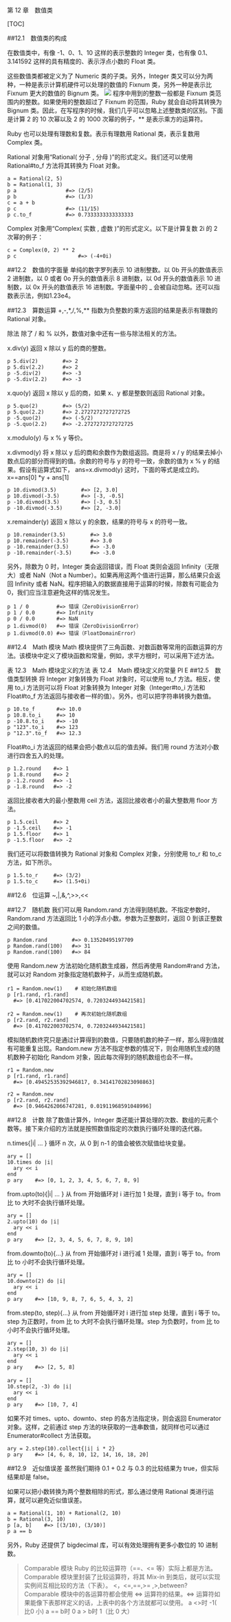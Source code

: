 第 12 章　数值类

[TOC]

##12.1　数值类的构成

在数值类中，有像 -1、0、1、10 这样的表示整数的 Integer 类，也有像 0.1、3.141592 这样的具有精度的、表示浮点小数的 Float 类。

这些数值类都被定义为了 Numeric 类的子类。另外，Integer 类又可以分为两种，一种是表示计算机硬件可以处理的数值的 Fixnum 类，另外一种是表示比 Fixnum 更大的数值的 Bignum 类。
![](https://box.kancloud.cn/2015-10-26_562e01efb6396.png)
程序中用到的整数一般都是 Fixnum 类范围内的整数。如果使用的整数超过了 Fixnum 的范围，Ruby 就会自动将其转换为 Bignum 类。因此，在写程序的时候，我们几乎可以忽略上述整数类的区别。下面是计算 2 的 10 次幂以及 2 的 1000 次幂的例子，** 是表示乘方的运算符。

Ruby 也可以处理有理数和复数。表示有理数用 Rational 类，表示复数用 Complex 类。

Rational 对象用“Rational( 分子 , 分母 )”的形式定义。我们还可以使用 Rational#to_f 方法将其转换为 Float 对象。
```
a = Rational(2, 5)
b = Rational(1, 3)
p a                #=> (2/5)
p b                #=> (1/3)
c = a + b
p c                #=> (11/15)
p c.to_f           #=> 0.7333333333333333
```
Complex 对象用“Complex( 实数 , 虚数 )”的形式定义。以下是计算复数 2i 的 2 次幂的例子：
```
c = Complex(0, 2) ** 2
p c                    #=> (-4+0i)
```

##12.2　数值的字面量
单纯的数字罗列表示 10 进制整数。以 0b 开头的数值表示 2 进制数，以 0 或者 0o 开头的数值表示 8 进制数，以 0d 开头的数值表示 10 进制数，以 0x 开头的数值表示 16 进制数。字面量中的 _ 会被自动忽略。还可以指数表示法，例如1.23e4。

##12.3　算数运算
+,-,\*,/,%,**
指数为负整数的乘方返回的结果是表示有理数的 Rational 对象。

除法
除了 / 和 % 以外，数值对象中还有一些与除法相关的方法。

x.div(y)
返回 x 除以 y 后的商的整数。
```
p 5.div(2)        #=> 2
p 5.div(2.2)      #=> 2
p -5.div(2)       #=> -3
p -5.div(2.2)     #=> -3
```

x.quo(y)
返回 x 除以 y 后的商，如果 x、y 都是整数则返回 Rational 对象。
```
p 5.quo(2)        #=> (5/2)
p 5.quo(2.2)      #=> 2.2727272727272725
p -5.quo(2)       #=> (-5/2)
p -5.quo(2.2)     #=> -2.2727272727272725
```

x.modulo(y)
与 x % y 等价。

x.divmod(y)
将 x 除以 y 后的商和余数作为数组返回。商是将 x / y 的结果去掉小数点后的部分而得到的值。余数的符号与 y 的符号一致，余数的值为 x % y 的结果。假设有运算式如下，
ans=x.divmod(y)
这时，下面的等式是成立的。
x==ans[0] *y + ans[1]
```
p 10.divmod(3.5)        #=> [2, 3.0]
p 10.divmod(-3.5)       #=> [-3, -0.5]
p -10.divmod(3.5)       #=> [-3, 0.5]
p -10.divmod(-3.5)      #=> [2, -3.0]
```

x.remainder(y)
返回 x 除以 y 的余数，结果的符号与 x 的符号一致。
```
p 10.remainder(3.5)        #=> 3.0
p 10.remainder(-3.5)       #=> 3.0
p -10.remainder(3.5)       #=> -3.0
p -10.remainder(-3.5)      #=> -3.0
```
另外，除数为 0 时，Integer 类会返回错误，而 Float 类则会返回 Infinity（无限大）或者 NaN（Not a Number）。如果再用这两个值进行运算，那么结果只会返回 Infinity 或者 NaN。程序把输入的数据直接用于运算的时候，除数有可能会为 0，我们应当注意避免这样的情况发生。
```
p 1 / 0         #=> 错误（ZeroDivisionError）
p 1 / 0.0       #=> Infinity
p 0 / 0.0       #=> NaN
p 1.divmod(0)   #=> 错误（ZeroDivisionError）
p 1.divmod(0.0) #=> 错误（FloatDomainError）
```

##12.4　Math 模块
Math 模块提供了三角函数、对数函数等常用的函数运算的方法。该模块中定义了模块函数和常量，例如，求平方根时，可以采用下述方法。

表 12.3　Math 模块定义的方法
表 12.4　Math 模块定义的常量
PI E
##12.5　数值类型转换
将 Integer 对象转换为 Float 对象时，可以使用 to_f 方法。相反，使用 to_i 方法则可以将 Float 对象转换为 Integer 对象（Integer#to_i 方法和 Float#to_f 方法返回与接收者一样的值）。另外，也可以把字符串转换为数值。
```
p 10.to_f       #=> 10.0
p 10.8.to_i     #=> 10
p -10.8.to_i    #=> -10
p "123".to_i    #=> 123
p "12.3".to_f   #=> 12.3
```

Float#to_i 方法返回的结果会把小数点以后的值去掉。我们用 round 方法对小数进行四舍五入的处理。
```
p 1.2.round    #=> 1
p 1.8.round    #=> 2
p -1.2.round   #=> -1
p -1.8.round   #=> -2
```
返回比接收者大的最小整数用 ceil 方法，返回比接收者小的最大整数用 floor 方法。
```
p 1.5.ceil     #=> 2
p -1.5.ceil    #=> -1
p 1.5.floor    #=> 1
p -1.5.floor   #=> -2
```

我们还可以将数值转换为 Rational 对象和 Complex 对象，分别使用 to_r 和 to_c 方法，如下所示。
```
p 1.5.to_r     #=> (3/2)
p 1.5.to_c     #=> (1.5+0i)
```

##12.6　位运算
~,|,&,^,>>,<<

##12.7　随机数
我们可以用 Random.rand 方法得到随机数。不指定参数时，Random.rand 方法返回比 1 小的浮点小数。参数为正整数时，返回 0 到该正整数之间的数值。
```
p Random.rand        #=> 0.13520495197709
p Random.rand(100)   #=> 31
p Random.rand(100)   #=> 84
```
使用 Random.new 方法初始化随机数生成器，然后再使用 Random#rand 方法，就可以对 Random 对象指定随机数种子，从而生成随机数。
```
r1 = Random.new(1)    # 初始化随机数组
p [r1.rand, r1.rand]
  #=> [0.417022004702574, 0.7203244934421581]

r2 = Random.new(1)    # 再次初始化随机数组
p [r2.rand, r2.rand]
  #=> [0.417022003702574, 0.7203244934421581]
```
模拟随机数终究只是通过计算得到的数值，只要随机数的种子一样，那么得到值就有可能重复出现。Random.new 方法不指定参数的情况下，则会用随机生成的随机数种子初始化 Random 对象，因此每次得到的随机数组也会不一样。
```
r1 = Random.new
p [r1.rand, r1.rand]
  #=> [0.49452535392946817, 0.34141702823098863]

r2 = Random.new
p [r2.rand, r2.rand]
  #=> [0.9464262066747281, 0.01911968591048996]
```

##12.8　计数
除了数值计算外，Integer 类还能计算处理的次数、数组的元素个数等。接下来介绍的方法就是按照数值指定的次数执行循环处理的迭代器。

n.times{|i| … }
循环 n 次，从 0 到 n-1 的值会被依次赋值给块变量。
```
ary = []
10.times do |i|
  ary << i
end
p ary    #=> [0, 1, 2, 3, 4, 5, 6, 7, 8, 9]
```

from.upto(to){|i| … }
从 from 开始循环对 i 进行加 1 处理，直到 i 等于 to。from 比 to 大时不会执行循环处理。
```
ary = []
2.upto(10) do |i|
  ary << i
end
p ary    #=> [2, 3, 4, 5, 6, 7, 8, 9, 10]
```

from.downto(to){…}
从 from 开始循环对 i 进行减 1 处理，直到 i 等于 to。from 比 to 小时不会执行循环处理。
```
ary = []
10.downto(2) do |i|
  ary << i
end
p ary    #=> [10, 9, 8, 7, 6, 5, 4, 3, 2]
```

from.step(to, step){…}
从 from 开始循环对 i 进行加 step 处理，直到 i 等于 to。step 为正数时，from 比 to 大时不会执行循环处理。step 为负数时，from 比 to 小时不会执行循环处理。
```
ary = []
2.step(10, 3) do |i|
  ary << i
end
p ary    #=> [2, 5, 8]
　
ary = []
10.step(2, -3) do |i|
  ary << i
end
p ary    #=> [10, 7, 4]
```
如果不对 times、upto、downto、step 的各方法指定块，则会返回 Enumerator 对象。这样，之前通过 step 方法的块获取的一连串数值，就同样也可以通过 Enumerator#collect 方法获取。
```
ary = 2.step(10).collect{|i| i * 2}
p ary    #=> [4, 6, 8, 10, 12, 14, 16, 18, 20]
```

##12.9　近似值误差
虽然我们期待 0.1 + 0.2 与 0.3 的比较结果为 true，但实际结果却是 false。

如果可以把小数转换为两个整数相除的形式，那么通过使用 Rational 类进行运算，就可以避免近似值误差。
```
a = Rational(1, 10) + Rational(2, 10)
b = Rational(3, 10)
p [a, b]    #=> [(3/10), (3/10)]
p a == b
```

另外，Ruby 还提供了 bigdecimal 库，可以有效处理拥有更多小数位的 10 进制数。

>Comparable 模块
Ruby 的比较运算符（\==、<= 等）实际上都是方法。Comparable 模块里封装了比较运算符，将其 Mix-in 到类后，就可以实现实例间互相比较的方法（下表）。
<，<=,==,>=	,>,between?
>Comparable 模块中的各运算符都会使用 <=> 运算符的结果。<=> 运算符如果能像下表那样定义的话，上表中的各个方法就都可以使用。
>a <>时	-1( 比0 小)
a == b时	0
a > b时	1（比 0 大）